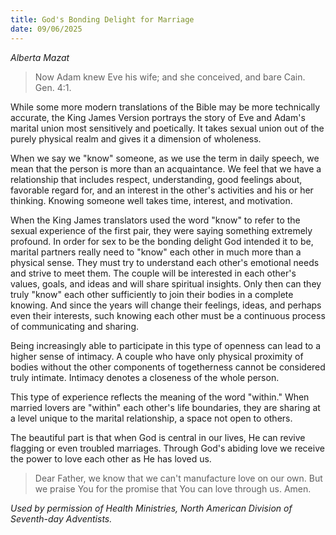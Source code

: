 ```yaml
---
title: God's Bonding Delight for Marriage
date: 09/06/2025
---
```


_Alberta Mazat_

> <p></p>
> Now Adam knew Eve his wife; and she conceived, and bare Cain. Gen. 4:1.

While some more modern translations of the Bible may be more technically accurate, the King James Version portrays the story of Eve and Adam's marital union most sensitively and poetically. It takes sexual union out of the purely physical realm and gives it a dimension of wholeness.

When we say we "know" someone, as we use the term in daily speech, we mean that the person is more than an acquaintance. We feel that we have a relationship that includes respect, understanding, good feelings about, favorable regard for, and an interest in the other's activities and his or her thinking. Knowing someone well takes time, interest, and motivation.

When the King James translators used the word "know" to refer to the sexual experience of the first pair, they were saying something extremely profound. In order for sex to be the bonding delight God intended it to be, marital partners really need to "know" each other in much more than a physical sense. They must try to understand each other's emotional needs and strive to meet them. The couple will be interested in each other's values, goals, and ideas and will share spiritual insights. Only then can they truly "know" each other sufficiently to join their bodies in a complete knowing. And since the years will change their feelings, ideas, and perhaps even their interests, such knowing each other must be a continuous process of communicating and sharing.

Being increasingly able to participate in this type of openness can lead to a higher sense of intimacy. A couple who have only physical proximity of bodies without the other components of togetherness cannot be considered truly intimate. Intimacy denotes a closeness of the whole person.

This type of experience reflects the meaning of the word "within." When married lovers are "within" each other's life boundaries, they are sharing at a level unique to the marital relationship, a space not open to others.

The beautiful part is that when God is central in our lives, He can revive flagging or even troubled marriages. Through God's abiding love we receive the power to love each other as He has loved us.

> <callout></callout>
> Dear Father, we know that we can't manufacture love on our own. But we praise You for the promise that You can love through us. Amen.

_Used by permission of Health Ministries, North American Division of Seventh-day Adventists._